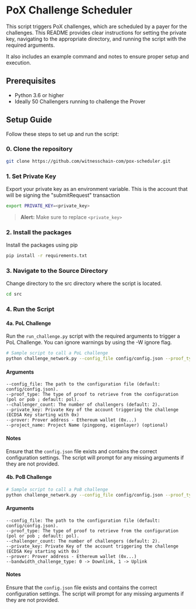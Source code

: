 # PoX Challenge Scheduler

This script triggers PoX challenges, which are scheduled by a payer for the challenges. 
This README provides clear instructions for setting the private key, navigating to the appropriate directory, and running the script with the required arguments. 

It also includes an example command and notes to ensure proper setup and execution.


## Prerequisites

- Python 3.6 or higher
- Ideally 50 Challengers running to challenge the Prover

## Setup Guide

Follow these steps to set up and run the script:

### 0. Clone the repository
```sh
git clone https://github.com/witnesschain-com/pox-scheduler.git
```

### 1. Set Private Key

Export your private key as an environment variable. This is the account that will be signing the "submitRequest" transaction

```sh
export PRIVATE_KEY=<private_key>
```
> **Alert:** Make sure to replace `<private_key>`

### 2. Install the packages
Install the packages using pip
```sh
pip install -r requirements.txt
```


### 3. Navigate to the Source Directory
Change directory to the src directory where the script is located.
```sh
cd src
```

### 4. Run the Script
#### 4a. PoL Challenge

Run the ```run_challenge.py``` script with the required arguments to trigger a PoL Challenge. You can ignore warnings by using the -W ignore flag.

```sh
# Sample script to call a PoL challenge
python challenge_network.py --config_file config/config.json --proof_type pol --challenger_count 2 --private_key $PRIVATE_KEY --prover <PROVER_ADDRESS_TO_RUN_CHALLENGE_FOR>
```
#### Arguments
    --config_file: The path to the configuration file (default: config/config.json).
    --proof_type: The type of proof to retrieve from the configuration (pol or pob ; default: pol).
    --challenger_count: The number of challengers (default: 2).
    --private_key: Private Key of the account triggering the challenge (ECDSA Key starting with 0x)
    --prover: Prover address - Ethereum wallet (0x...)
    --project_name: Project Name (pingpong, eigenlayer) (optional)


#### Notes
Ensure that the ```config.json``` file exists and contains the correct configuration settings.
The script will prompt for any missing arguments if they are not provided.

#### 4b. PoB Challenge

```sh
# Sample script to call a PoB challenge
python challenge_network.py --config_file config/config.json --proof_type pob --challenger_count 5 --private_key $PRIVATE_KEY --prover <PROVER_ADDRESS_TO_RUN_CHALLENGE_FOR> --bandwidth_challenge_type <0/1>
```
#### Arguments
    --config_file: The path to the configuration file (default: config/config.json).
    --proof_type: The type of proof to retrieve from the configuration (pol or pob ; default: pol).
    --challenger_count: The number of challengers (default: 2).
    --private_key: Private Key of the account triggering the challenge  (ECDSA Key starting with 0x)
    --prover: Prover address - Ethereum wallet (0x...)
    --bandwidth_challenge_type: 0 -> Downlink, 1 -> Uplink


#### Notes
Ensure that the ```config.json``` file exists and contains the correct configuration settings.
The script will prompt for any missing arguments if they are not provided.